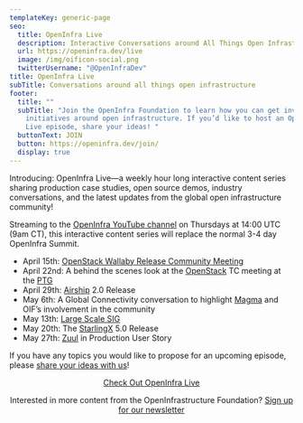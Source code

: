 ```yaml
---
templateKey: generic-page
seo:
  title: OpenInfra Live
  description: Interactive Conversations around All Things Open Infrastructure
  url: https://openinfra.dev/live
  image: /img/oificon-social.png
  twitterUsername: "@OpenInfraDev"
title: OpenInfra Live
subTitle: Conversations around all things open infrastructure
footer:
  title: ""
  subTitle: "Join the OpenInfra Foundation to learn how you can get involved in
    initiatives around open infrastructure. If you’d like to host an OpenInfra
    Live episode, share your ideas! "
  buttonText: JOIN
  button: https://openinfra.dev/join/
  display: true
---
```

Introducing:  OpenInfra Live—a weekly hour long interactive content series sharing production case studies, open source demos, industry conversations, and the latest updates from the global open infrastructure community! 

Streaming to the [OpenInfra YouTube channel](https://www.youtube.com/playlist?list=PLKqaoAnDyfgo5sOi98QlbMVMhgI_lxFPA) on Thursdays at 14:00 UTC (9am CT), this interactive content series will replace the normal 3-4 day OpenInfra Summit.

* April 15th: [OpenStack Wallaby Release Community Meeting](https://www.youtube.com/watch?v=tZ2bfdF0fOg)
* April 22nd: A behind the scenes look at the [OpenStack](https://openstack.org) TC meeting at the [PTG](https://openstack.org/ptg)
* April 29th: [Airship](https://airshipit.org) 2.0 Release 
* May 6th: A Global Connectivity conversation to highlight [Magma](https://magmacore.org) and OIF’s involvement in the community
* May 13th: [Large Scale SIG](https://wiki.openstack.org/wiki/Large_Scale_SIG)
* May 20th: The [StarlingX](https://starlingx.io) 5.0 Release
* May 27th: [Zuul](https://zuul-ci.org) in Production User Story

If you have any topics you would like to propose for an upcoming episode, please [share your ideas with us](https://openinfrafoundation.formstack.com/forms/openinfralive)!

<div style="text-align: center;margin-bottom:30px;"><p><a href="https://www.youtube.com/playlist?list=PLKqaoAnDyfgo5sOi98QlbMVMhgI_lxFPA" class="button button-red" target="_blank" rel="noopener noreferrer"><span>Check Out OpenInfra Live</span></a></p>
<p>Interested in more content from the OpenInfrastructure Foundation? <a href="https://www.openstack.org/community/email-signup">Sign up for our newsletter</a></p></div>



